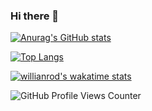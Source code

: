 ### Hi there 👋
[![Anurag's GitHub stats](https://github-readme-stats.vercel.app/api?username=malenamorgensen&show_icons=true&theme=dracula)](https://github.com/malenamorgensen/github-readme-stats)

[![Top Langs](https://github-readme-stats.vercel.app/api/top-langs/?username=malenamorgensen&layout=compact)](https://github.com/malenamorgensen/github-readme-stats)

[![willianrod's wakatime stats](https://github-readme-stats.vercel.app/api/wakatime?username=MalenaMorgensen&v=2)](https://github.com/malenamorgensen/github-readme-stats)

![GitHub Profile Views Counter](https://komarev.com/ghpvc/?username=malenamorgensen&color=red)

<!--
**MalenaMorgensen/MalenaMorgensen** is a ✨ _special_ ✨ repository because its `README.md` (this file) appears on your GitHub profile.

Here are some ideas to get you started:

- 🔭 I’m currently working on ...
- 🌱 I’m currently learning ...
- 👯 I’m looking to collaborate on ...
- 🤔 I’m looking for help with ...
- 💬 Ask me about ...
- 📫 How to reach me: ...
- 😄 Pronouns: ...
- ⚡ Fun fact: ...
-->
